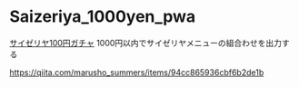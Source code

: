 # Saizeriya_1000yen_pwa

[サイゼリヤ100円ガチャ](https://saizeriya-1000yen.marusho.io/)
1000円以内でサイゼリヤメニューの組合わせを出力する

https://qiita.com/marusho_summers/items/94cc865936cbf6b2de1b
